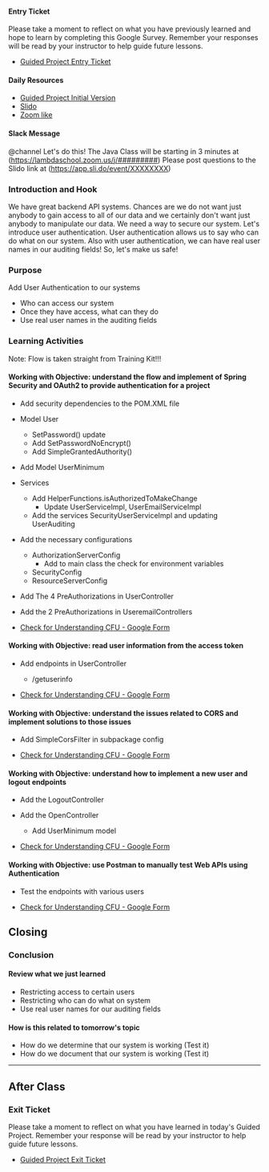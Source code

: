 #### Entry Ticket

Please take a moment to reflect on what you have previously learned and hope to learn by completing this Google Survey. Remember your responses will be read by your instructor to help guide future lessons.

* [Guided Project Entry Ticket](https://forms.gle/7L42NGTrCJEQK5Ay7)

#### Daily Resources

* [Guided Project Initial Version](https://github.com/BloomInstituteOfTechnology/java-oauth2/tree/master/usermodel-initial)
* [Slido](https://app.sli.do/event/XXXXXXXX)
* [Zoom like](https://lambdaschool.zoom.us/j/#########)

#### Slack Message

@channel
Let's do this! The Java Class will be starting in 3 minutes at (https://lambdaschool.zoom.us/j/#########)
Please post questions to the Slido link at (https://app.sli.do/event/XXXXXXXX)

### Introduction and Hook

We have great backend API systems. Chances are we do not want just anybody to gain access to all of our data and we certainly don't want just anybody to manipulate our data. We need a way to secure our system. Let's introduce user authentication. User authentication allows us to say who can do what on our system. Also with user authentication, we can have real user names in our auditing fields! So, let's make us safe!

### Purpose

Add User Authentication to our systems

* Who can access our system
* Once they have access, what can they do
* Use real user names in the auditing fields

### Learning Activities

Note: Flow is taken straight from Training Kit!!!

#### Working with Objective: understand the flow and implement of Spring Security and OAuth2 to provide authentication for a project

* Add security dependencies to the POM.XML file
* Model User
  * SetPassword() update
  * Add SetPasswordNoEncrypt()
  * Add SimpleGrantedAuthority()
* Add Model UserMinimum
* Services
  * Add HelperFunctions.isAuthorizedToMakeChange
    * Update UserServiceImpl, UserEmailServiceImpl
  * Add the services SecurityUserServiceImpl and updating UserAuditing
* Add the necessary configurations
  * AuthorizationServerConfig
    * Add to main class the check for environment variables
  * SecurityConfig
  * ResourceServerConfig
* Add The 4 PreAuthorizations in UserController
* Add the 2 PreAuthorizations in UseremailControllers

* [Check for Understanding CFU - Google Form](https://forms.gle/89Aoymd3EdMv3RGSA)

#### Working with Objective: read user information from the access token

* Add endpoints in UserController
  * /getuserinfo

* [Check for Understanding CFU - Google Form](https://forms.gle/LwipvUb1DPMb8fDe6)

#### Working with Objective: understand the issues related to CORS and implement solutions to those issues

* Add SimpleCorsFilter in subpackage config

* [Check for Understanding CFU - Google Form](https://forms.gle/jYKXe5EMQe4z2Tqq7)

#### Working with Objective: understand how to implement a new user and logout endpoints

* Add the LogoutController
* Add the OpenController
  * Add UserMinimum model

* [Check for Understanding CFU - Google Form](https://forms.gle/AvyJTWmMYmfs56ee8)

#### Working with Objective: use Postman to manually test Web APIs using Authentication

* Test the endpoints with various users

* [Check for Understanding CFU - Google Form](https://forms.gle/ThVdEcvTgUQD7qys8)

## Closing

### Conclusion

#### Review what we just learned

* Restricting access to certain users
* Restricting who can do what on system
* Use real user names for our auditing fields

#### How is this related to tomorrow's topic

* How do we determine that our system is working (Test it)
* How do we document that our system is working (Test it)

----

## After Class

### Exit Ticket

Please take a moment to reflect on what you have learned in today's Guided Project. Remember your response will be read by your instructor to help guide future lessons.

* [Guided Project Exit Ticket](https://forms.gle/2bavD9H1EsUrU82p6)
